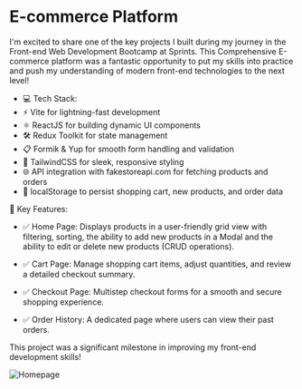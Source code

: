 # E-commerce Platform

I'm excited to share one of the key projects I built during my journey in the Front-end Web Development Bootcamp at Sprints. This Comprehensive E-commerce platform was a fantastic opportunity to put my skills into practice and push my understanding of modern front-end technologies to the next level!

- 💻 Tech Stack:
- ⚡ Vite for lightning-fast development
- ⚛️ ReactJS for building dynamic UI components
- 🛠️ Redux Toolkit for state management
- 📋 Formik & Yup for smooth form handling and validation
- 🎨 TailwindCSS for sleek, responsive styling
- 🌐 API integration with fakestoreapi.com for fetching products and orders
- 🛒 localStorage to persist shopping cart, new products, and order data

🌟 Key Features:
- ✅ Home Page: Displays products in a user-friendly grid view with filtering, sorting, the ability to add new products in a Modal and the ability to edit or delete new products (CRUD operations).

- ✅ Cart Page: Manage shopping cart items, adjust quantities, and review a detailed checkout summary.

- ✅ Checkout Page: Multistep checkout forms for a smooth and secure shopping experience.

- ✅ Order History: A dedicated page where users can view their past orders.

This project was a significant milestone in improving my front-end development skills!

![Homepage](https://github.com/user-attachments/assets/12a48b92-2373-4a82-b1fd-b6209355e10f)
